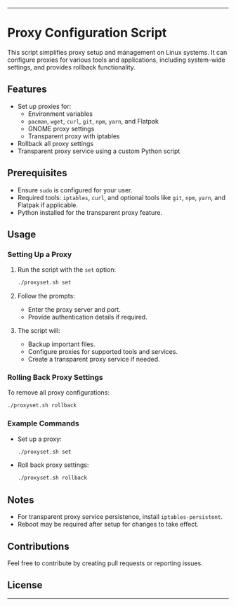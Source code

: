 
---

# Proxy Configuration Script

This script simplifies proxy setup and management on Linux systems. It can configure proxies for various tools and applications, including system-wide settings, and provides rollback functionality.

## Features

- Set up proxies for:
  - Environment variables
  - `pacman`, `wget`, `curl`, `git`, `npm`, `yarn`, and Flatpak
  - GNOME proxy settings
  - Transparent proxy with iptables
- Rollback all proxy settings
- Transparent proxy service using a custom Python script

## Prerequisites

- Ensure `sudo` is configured for your user.
- Required tools: `iptables`, `curl`, and optional tools like `git`, `npm`, `yarn`, and Flatpak if applicable.
- Python installed for the transparent proxy feature.

## Usage

### Setting Up a Proxy
1. Run the script with the `set` option:
   ```bash
   ./proxyset.sh set
   ```
2. Follow the prompts:
   - Enter the proxy server and port.
   - Provide authentication details if required.

3. The script will:
   - Backup important files.
   - Configure proxies for supported tools and services.
   - Create a transparent proxy service if needed.

### Rolling Back Proxy Settings
To remove all proxy configurations:
```bash
./proxyset.sh rollback
```

### Example Commands
- Set up a proxy:
  ```bash
  ./proxyset.sh set
  ```
- Roll back proxy settings:
  ```bash
  ./proxyset.sh rollback
  ```

## Notes

- For transparent proxy service persistence, install `iptables-persistent`.
- Reboot may be required after setup for changes to take effect.

## Contributions
Feel free to contribute by creating pull requests or reporting issues.

## License
----
